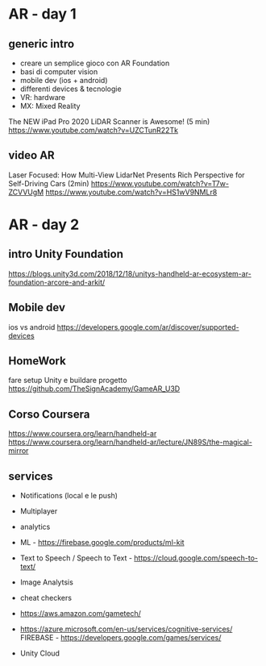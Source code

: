 # AR - day 1
## generic intro

- creare un semplice gioco con AR Foundation
- basi di computer vision
- mobile dev (ios + android)
- differenti devices & tecnologie
- VR: hardware
- MX: Mixed Reality

The NEW iPad Pro 2020 LiDAR Scanner is Awesome! (5 min)
https://www.youtube.com/watch?v=UZCTunR22Tk

## video AR
Laser Focused: How Multi-View LidarNet Presents Rich Perspective for Self-Driving Cars (2min)
https://www.youtube.com/watch?v=T7w-ZCVVUgM
https://www.youtube.com/watch?v=HS1wV9NMLr8

# AR - day 2

## intro Unity Foundation
https://blogs.unity3d.com/2018/12/18/unitys-handheld-ar-ecosystem-ar-foundation-arcore-and-arkit/

## Mobile dev
ios vs android
https://developers.google.com/ar/discover/supported-devices

## HomeWork
fare setup Unity e buildare progetto
https://github.com/TheSignAcademy/GameAR_U3D

## Corso Coursera
https://www.coursera.org/learn/handheld-ar
https://www.coursera.org/learn/handheld-ar/lecture/JN89S/the-magical-mirror


## services
- Notifications (local e le push)
- Multiplayer
- analytics
- ML - https://firebase.google.com/products/ml-kit
- Text to Speech / Speech to Text - https://cloud.google.com/speech-to-text/
- Image Analytsis
- cheat checkers

- https://aws.amazon.com/gametech/
- https://azure.microsoft.com/en-us/services/cognitive-services/
FIREBASE - https://developers.google.com/games/services/
- Unity Cloud
